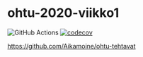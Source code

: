 # ohtu-2020-viikko1

![GitHub Actions](https://github.com/Aikamoine/ohtu-2020-viikko1/workflows/Java%20CI%20with%20Gradle/badge.svg)
[![codecov](https://codecov.io/gh/Aikamoine/ohtu-2020-viikko1/branch/main/graph/badge.svg?token=K1SXKKE8Z4)](undefined)

https://github.com/Aikamoine/ohtu-tehtavat
